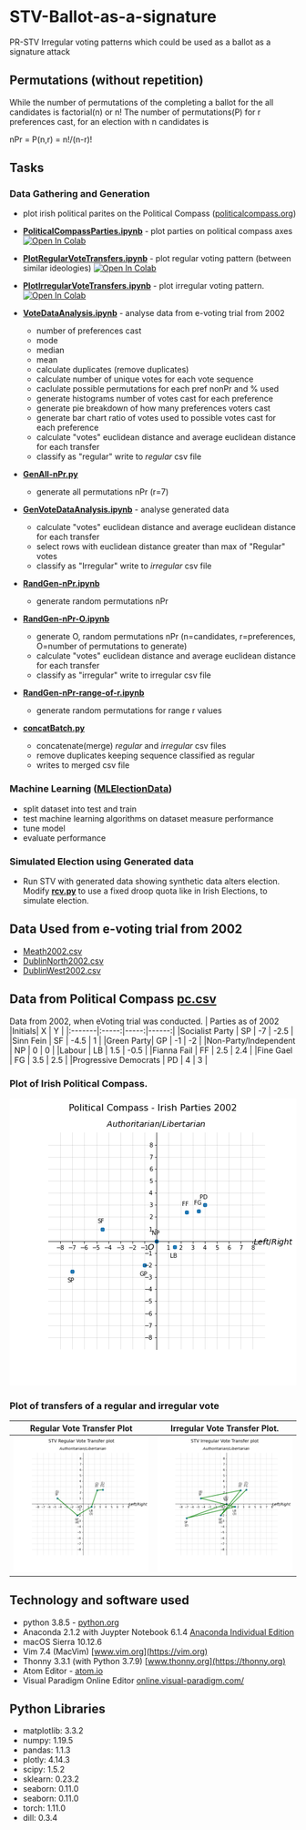 # STV-Ballot-as-a-signature
PR-STV Irregular voting patterns which could be used as a ballot as a signature attack
## Permutations (without repetition)
While the number of permutations of the completing a ballot for the all candidates is factorial(n) or
n!
The number of permutations(P) for r preferences cast, for an election with n candidates is

nPr = P(n,r) = n!/(n-r)!

## Tasks
### Data Gathering and Generation
- plot irish political parites on the Political Compass ([politicalcompass.org](https://politicalcompass.org/ireland2020))
- **[PoliticalCompassParties.ipynb](/python/PoliticalCompassParties.ipynb)** - plot parties on political compass axes [![Open In Colab](https://colab.research.google.com/assets/colab-badge.svg)](https://colab.research.google.com/github/conorgilmer/STV-Ballot-as-a-signature/blob/master/python/PoliticalCompassParties.ipynb)
- **[PlotRegularVoteTransfers.ipynb](/python/PlotRegularVoteTransfers.ipynb)** - plot regular voting pattern (between similar ideologies) [![Open In Colab](https://colab.research.google.com/assets/colab-badge.svg)](https://colab.research.google.com/github/conorgilmer/STV-Ballot-as-a-signature/blob/master/python/PlotRegularVoteTransfers.ipynb)
- **[PlotIrregularVoteTransfers.ipynb](/python/PlotIrregularVoteTransfers.ipynb)** - plot irregular voting pattern.  [![Open In Colab](https://colab.research.google.com/assets/colab-badge.svg)](https://colab.research.google.com/github/conorgilmer/STV-Ballot-as-a-signature/blob/master/python/PlotIrregularVoteTransfers.ipynb)

- **[VoteDataAnalysis.ipynb](/python/VoteDataAnalysis.ipynb)** - analyse data from e-voting trial from 2002
  - number of preferences cast
  - mode
  - median
  - mean
  - calculate duplicates (remove duplicates)
  - calculate number of unique votes for each vote sequence
  - caclulate possible permutations for each pref nonPr and % used
  - generate histograms number of votes cast for each preference
  - generate pie breakdown of how many preferences voters cast
  - generate bar chart ratio of votes used to possible votes cast for each preference
  - calculate "votes" euclidean distance and average euclidean distance for each transfer
  - classify as "regular" write to *regular* csv file
- **[GenAll-nPr.py](/python/py/GenAll-nPr.py)** 
  - generate all permutations nPr (r=7)
- **[GenVoteDataAnalysis.ipynb](/python/GenVoteDataAnalysis.ipynb)** - analyse generated data
  - calculate "votes" euclidean distance and average euclidean distance for each transfer
  - select rows with euclidean distance greater than max of "Regular" votes
  - classify as "Irregular" write to *irregular* csv file
- **[RandGen-nPr.ipynb](/python/RandGen-nPr.ipynb)** 
  - generate random permutations nPr
- **[RandGen-nPr-O.ipynb](/python/RandGen-nPr-O.ipynb)** 
  - generate O, random permutations nPr (n=candidates, r=preferences, O=number of permutations to generate)
  - calculate "votes" euclidean distance and average euclidean distance for each transfer
  - classify as "irregular" write to irregular csv file
- **[RandGen-nPr-range-of-r.ipynb](/python/RandGen-nPr-range-of-r.ipynb)** 
  - generate random permutations for range r values
- **[concatBatch.py](/python/concatBatch.py)**
  - concatenate(merge) *regular* and *irregular* csv files
  - remove duplicates keeping sequence classified as regular
  - writes to merged csv file

### Machine Learning ([MLElectionData](/python/MLElectionData.ipynb))
- split dataset into test and train
- test machine learning algorithms on dataset measure performance
- tune model
- evaluate performance

### Simulated Election using Generated data
- Run STV with generated data showing synthetic data alters election. Modify **[rcv.py](/python/rcv.py)** to use a fixed droop quota like in Irish Elections, to simulate election.

## Data Used from e-voting trial from 2002
- [Meath2002.csv](/data/Meath2002.csv)
- [DublinNorth2002.csv](/data/DublinNorth2002.csv)
- [DublinWest2002.csv](/data/DublinWest2002.csv)

## Data from Political Compass [pc.csv](/data/pc.csv)
Data from 2002, when eVoting trial was conducted.
| Parties as of 2002  |Initials| X    | Y     |
|:-------|:-----:|-----:|------:|
|Socialist Party | SP    | -7   | -2.5  |
|Sinn Fein | SF    | -4.5 | 1     |
|Green Party| GP    | -1   | -2    |
|Non-Party/Independent | NP    | 0    | 0     |
|Labour | LB    | 1.5  | -0.5  |
|Fianna Fail | FF    | 2.5  | 2.4   |
|Fine Gael | FG    | 3.5  | 2.5   |
|Progressive Democrats | PD    | 4    | 3     |

### Plot of Irish Political Compass.
![Irish parties on the political compass](/images/PCplot.png)


### Plot of transfers of a regular and irregular vote
Regular Vote Transfer Plot | Irregular Vote Transfer Plot. 
:-------------------------:|:-------------------------:
![Plot of transfers of a regular vote](/images/RegularVoteTransferplot.png) | ![Plot of transfers of a irregular vote](/images/IrregularVoteTransfersplot.png)

## Technology and software used
- python 3.8.5 - [python.org](https://python.org)
- Anaconda 2.1.2 with Juypter Notebook 6.1.4 [Anaconda Individual Edition](https://www.anaconda.com/products/individual)
- macOS Sierra 10.12.6
- Vim 7.4 (MacVim) [www.vim.org](https://vim.org)
- Thonny 3.3.1 (with Python 3.7.9) [www.thonny.org](https://thonny.org)
- Atom Editor - [atom.io](https://atom.io/)
- Visual Paradigm Online Editor [online.visual-paradigm.com/](https://online.visual-paradigm.com/)

## Python Libraries
- matplotlib: 3.3.2
- numpy: 1.19.5
- pandas: 1.1.3
- plotly: 4.14.3
- scipy: 1.5.2
- sklearn: 0.23.2
- seaborn: 0.11.0
- seaborn: 0.11.0
- torch: 1.11.0
- dill: 0.3.4

